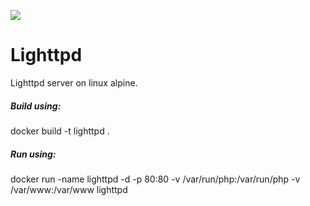 [![](http://dockeri.co/image/notor93/docker-lighttpd-alpine)](https://index.docker.io/u/notor93/docker-lighttpd-alpine/)

Lighttpd
==========
Lighttpd server on linux alpine.

##### Build using:
docker build -t lighttpd .

##### Run using:
docker run -name lighttpd -d -p 80:80 -v /var/run/php:/var/run/php -v /var/www:/var/www  lighttpd
